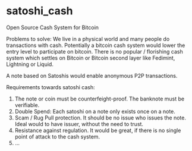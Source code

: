 # satoshi_cash
Open Source Cash System for Bitcoin

Problems to solve:
We live in a physical world and many people do transactions with cash. Potentially a bitcoin cash system would lower the entry level to participate on bitcoin.
There is no popular / florishing cash system which settles on Bitcoin or Bitcoin second layer like Fedimint, Lightning or Liquid.

A note based on Satoshis would enable anonymous P2P transactions.

Requirements towards satoshi cash:

1) The note or coin must be counterfeight-proof. The banknote must be verifiable.
2) Double Spend: Each satoshi on a note only exists once on a note.
3) Scam / Rug Pull protection. It should be no issue who issues the note. Ideal would to have issuer, without the need to trust.
4) Resistance against regulation. It would be great, if there is no single point of attack to the cash system.
5) ...
